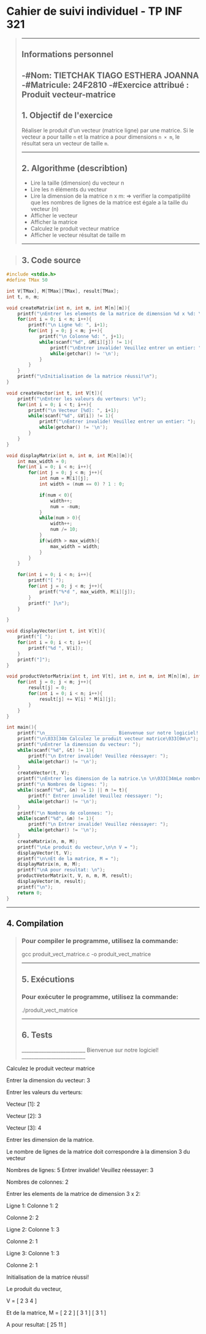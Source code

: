 # Cahier de suivi individuel - TP INF 321
> ---
> 
> ## Informations personnel
> 
> -#**Nom:** TIETCHAK TIAGO ESTHERA JOANNA
> -#**Matricule:** 24F2810
> -#**Exercice attribué :** Produit vecteur-matrice
> ---
> 
> ## 1. **Objectif de l'exercice** 
> 
> Réaliser le produit d'un vecteur (matrice ligne) par une matrice. Si le vecteur a pour taille `n` et la matrice a pour dimensions `n × m`, le résultat sera un vecteur de taille `m`.
>
> ---
> 
> ## 2. **Algorithme (describtion)**
> 
> - Lire la taille (dimension) du vecteur n
> - Lire les n éléments du vecteur
> - Lire la dimension de la matrice n x m:
>       => verifier la compatipilité que les nombres de lignes de la matrice est égale a la taille du vecteur (n)
> - Afficher le vecteur
> - Afficher la matrice
> - Calculez le produit vecteur matrice
> - Afficher le vecteur résultat de taille m
>
> ---

> ## 3. **Code source**

```c
#include <stdio.h>
#define TMax 50

int V[TMax], M[TMax][TMax], result[TMax];
int t, n, m;

void createMatrix(int n, int m, int M[n][m]){
    printf("\nEntrer les elements de la matrice de dimension %d x %d: \n", n, m);
    for(int i = 0; i < n; i++){
        printf("\n Ligne %d: ", i+1);
        for(int j = 0; j < m; j++){
            printf("\n Colonne %d: ", j+1);
            while(scanf("%d", &M[i][j]) != 1){
                printf("\nEntrer invalide! Veuillez entrer un entier: ");
                while(getchar() != '\n');
            }
        }
    }
    printf("\nInitialisation de la matrice réussi!\n");
}

void createVector(int t, int V[t]){
    printf("\nEntrer les valeurs du verteurs: \n");
    for(int i = 0; i < t; i++){
        printf("\n Vecteur [%d]: ", i+1);
        while(scanf("%d", &V[i]) != 1){
            printf("\nEntrer invalide! Veuillez entrer un entier: ");
            while(getchar() != '\n');
        }
    }
} 

void displayMatrix(int n, int m, int M[n][m]){
    int max_width = 0;
    for(int i = 0; i < n; i++){
        for(int j = 0; j < m; j++){
            int num = M[i][j];
            int width = (num == 0) ? 1 : 0;

            if(num < 0){
                width++;
                num = -num;
            }
            while(num > 0){
                width++;
                num /= 10;
            }
            if(width > max_width){
                max_width = width;
            }
        }
    }

    for(int i = 0; i < n; i++){
        printf("[ ");
        for(int j = 0; j < m; j++){
            printf("%*d ", max_width, M[i][j]);
        }
        printf(" ]\n");
    }

}

void displayVector(int t, int V[t]){
    printf("[ ");
    for(int i = 0; i < t; i++){
        printf("%d ", V[i]);
    }
    printf("]");
}

void productVetorMatrix(int t, int V[t], int n, int m, int M[n][m], int result[m]){
    for(int j = 0; j < m; j++){
        result[j] = 0;
        for(int i = 0; i < n; i++){
            result[j] += V[i] * M[i][j];
        }
    }
}

int main(){
    printf("\n__________________________ Bienvenue sur notre logiciel! __________________________\n");
    printf("\n\033[34m Calculez le produit vecteur matrice\033[0m\n");
    printf("\nEntrer la dimension du vecteur: ");
    while(scanf("%d", &t) != 1){
        printf("\n Entrer invalide! Veuillez réessayer: ");
        while(getchar() != '\n');
    }
    createVector(t, V);
    printf("\nEntrer les dimension de la matrice.\n \n\033[34mLe nombre de lignes de la matrice doit correspondre à la dimension %d du vecteur\033[0m\n", t);
    printf("\n Nombres de lignes: ");
    while((scanf("%d", &n) != 1) || n != t){
        printf(" Entrer invalide! Veuillez réessayer: ");
        while(getchar() != '\n');
    }
    printf("\n Nombres de colonnes: ");
    while(scanf("%d", &m) != 1){
        printf("\n Entrer invalide! Veuillez réessayer: ");
        while(getchar() != '\n');
    }
    createMatrix(n, m, M);
    printf("\nLe produit du vecteur,\n\n V = ");
    displayVector(t, V);
    printf("\n\nEt de la matrice, M = ");
    displayMatrix(n, m, M);
    printf("\nA pour resultat: \n");
    productVetorMatrix(t, V, n, m, M, result);
    displayVector(m, result);
    printf("\n");
    return 0;
}
```
---

## 4. **Compilation**
> 
> ### Pour compiler le programme, utilisez la commande:
> gcc produit_vect_matrice.c -o produit_vect_matrice
>
> ---
> 
> ## 5. **Exécutions**
> 
> ### Pour exécuter le programme, utilisez la commande:
> ./produit_vect_matrice
>
> ---
> 
> ## 6. **Tests**
> 
> __________________________ Bienvenue sur notre logiciel! __________________________

 Calculez le produit vecteur matrice

Entrer la dimension du vecteur: 3

Entrer les valeurs du verteurs: 

 Vecteur [1]: 2

 Vecteur [2]: 3

 Vecteur [3]: 4

Entrer les dimension de la matrice.
 
Le nombre de lignes de la matrice doit correspondre à la dimension 3 du vecteur

 Nombres de lignes: 5
 Entrer invalide! Veuillez réessayer: 3

 Nombres de colonnes: 2

Entrer les elements de la matrice de dimension 3 x 2: 

 Ligne 1: 
 Colonne 1: 2

 Colonne 2: 2

 Ligne 2: 
 Colonne 1: 3

 Colonne 2: 1

 Ligne 3: 
 Colonne 1: 3

 Colonne 2: 1

Initialisation de la matrice réussi!

Le produit du vecteur,

 V = [ 2 3 4 ]

Et de la matrice, M = 
[ 2 2  ]
[ 3 1  ]
[ 3 1  ]

A pour resultat: 
[ 25 11 ]
> 

